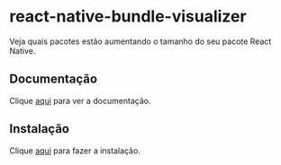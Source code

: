 # react-native-bundle-visualizer

Veja quais pacotes estão aumentando o tamanho do seu pacote React Native.

## Documentação

Clique [aqui](https://github.com/IjzerenHein/react-native-bundle-visualizer) para ver a documentação.

## Instalação

Clique [aqui](https://www.npmjs.com/package/react-native-bundle-visualizer) para fazer a instalação.
